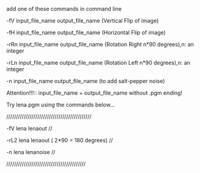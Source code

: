 add one of these commands in command line

-fV input_file_name output_file_name (Vertical Flip of image)

-fH input_file_name output_file_name (Horizontal Flip of image)

-rRn input_file_name output_file_name (Rotation Right n*90 degrees),n: an integer

-rLn input_file_name output_file_name (Rotation Left n*90 degrees),n: an integer

-n input_file_name output_file_name (to add salt-pepper noise)


Attention!!!::  input_file_name + output_file_name without .pgm ending!
 
Try lena.pgm using the commands below...


 ////////////////////////////////////////////
 
-fV lena lenaout                          //

-rL2 lena lenaout ( 2*90 = 180 degrees)  //

-n lena lenanoise                       //

/////////////////////////////////////////

